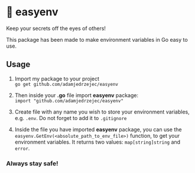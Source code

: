 # 🌚 easyenv

Keep your secrets off the eyes of others!

This package has been made to make environment variables in Go easy to use.

## Usage

1. Import my package to your project<br>
`go get github.com/adamjedrzejec/easyenv`

2. Then inside your **.go** file import **easyenv** package:<br>
`import "github.com/adamjedrzejec/easyenv"`

3. Create file with any name you wish to store your environment variables, e.g. `.env`. Do not forget to add it to `.gitignore`

4. Inside the file you have imported **easyenv** package, you can use the `easyenv.GetEnv(<absolute_path_to_env_file>)` function, to get your environment variables.
It returns two values: `map[string]string` and `error`.

### Always stay safe!
